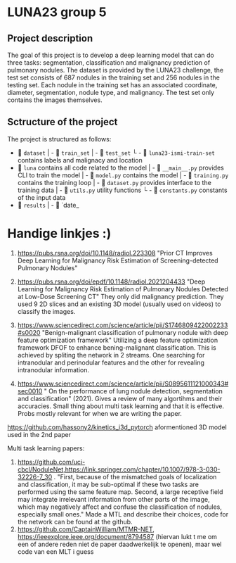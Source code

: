 # LUNA23 group 5

## Project description
The goal of this project is to develop a deep learning model that can do three tasks: segmentation, classification and malignancy prediction of pulmonary nodules. The dataset is provided by the LUNA23 challenge, the test set consists of 687 nodules in the training set and 256 nodules in the testing set. Each nodule in the training set has an associated coordinate, diameter, segmentation, nodule type, and malignancy. The test set only contains the images themselves.

## Sctructure of the project
The project is structured as follows:
 - 📁 `dataset`
    | - 📁 `train_set` 
    | - 📁 `test_set`
    └ - 📄 `luna23-ismi-train-set` contains labels and malignacy and location
 - 📁 `luna` contains all code related to the model
    | - 📄 `__main__.py` provides CLI to train the model
    | - 📄 `model.py` contains the model
    | - 📄 `training.py` contains the training loop
    | - 📄 `dataset.py` provides interface to the training data
    | - 📄 `utils.py` utility functions 
    └ - 📄 `constants.py` constants of the input data
 - 📁 `results` 
    | - 📁 `date_ 




# Handige linkjes :)
1. https://pubs.rsna.org/doi/10.1148/radiol.223308
"Prior CT Improves Deep Learning for Malignancy Risk Estimation of Screening-detected Pulmonary Nodules"

2. https://pubs.rsna.org/doi/epdf/10.1148/radiol.2021204433
"Deep Learning for Malignancy Risk Estimation of Pulmonary Nodules Detected at Low-Dose Screening CT"
They only did malignancy prediction. They used 9 2D slices and an existing 3D model (usually used on videos) to classify the images. 

3. https://www.sciencedirect.com/science/article/pii/S1746809422002233#s0020
"Benign-malignant classification of pulmonary nodule with deep feature optimization framework"
Utilizing a deep feature optimization framework DFOF to enhance bening-malignant classification. This is achieved by spliting the network in 2 streams. One searching for intranodular and perinodular features and the other for revealing intranodular information.

4. https://www.sciencedirect.com/science/article/pii/S0895611121000343#sec0010 " On the performance of lung nodule detection, segmentation and classification" (2021). Gives a review of many algortihms and their accuracies. Small thing about multi task learning and that it is effective. Probs mostly relevant for when we are writing the paper. 


https://github.com/hassony2/kinetics_i3d_pytorch
aformentioned 3D model used in the 2nd paper

Multi task learning papers:

1. https://github.com/uci-cbcl/NoduleNet,https://link.springer.com/chapter/10.1007/978-3-030-32226-7_30 . "First, because of the mismatched goals of localization and classification, it may be sub-optimal if these two tasks are performed using the same feature map. Second, a large receptive field may integrate irrelevant information from other parts of the image, which may negatively affect and confuse the classification of nodules, especially small ones." Made a MTL and describe their choices, code for the network can be found at the github.
2. https://github.com/CaptainWilliam/MTMR-NET, https://ieeexplore.ieee.org/document/8794587 (hiervan lukt t me om een of andere reden niet de paper daadwerkelijk te openen), maar wel code van een MLT i guess
 
